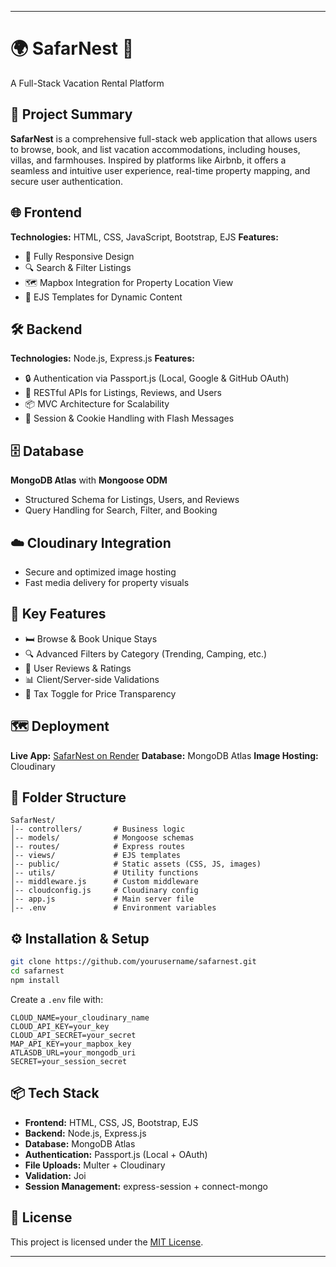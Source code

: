 
---

# 🌍 SafarNest 🏡

A Full-Stack Vacation Rental Platform

## 🚀 Project Summary

**SafarNest** is a comprehensive full-stack web application that allows users to browse, book, and list vacation accommodations, including houses, villas, and farmhouses. Inspired by platforms like Airbnb, it offers a seamless and intuitive user experience, real-time property mapping, and secure user authentication.

## 🌐 Frontend

**Technologies:** HTML, CSS, JavaScript, Bootstrap, EJS
**Features:**

* 📱 Fully Responsive Design
* 🔍 Search & Filter Listings
* 🗺️ Mapbox Integration for Property Location View
* 🎨 EJS Templates for Dynamic Content

## 🛠️ Backend

**Technologies:** Node.js, Express.js
**Features:**

* 🔒 Authentication via Passport.js (Local, Google & GitHub OAuth)
* 🧩 RESTful APIs for Listings, Reviews, and Users
* 📦 MVC Architecture for Scalability
* 🍪 Session & Cookie Handling with Flash Messages

## 🗄️ Database

**MongoDB Atlas** with **Mongoose ODM**

* Structured Schema for Listings, Users, and Reviews
* Query Handling for Search, Filter, and Booking

## ☁️ Cloudinary Integration

* Secure and optimized image hosting
* Fast media delivery for property visuals

## 🌟 Key Features

* 🛏 Browse & Book Unique Stays
* 🔍 Advanced Filters by Category (Trending, Camping, etc.)
* 📝 User Reviews & Ratings
* 📊 Client/Server-side Validations
* 🧾 Tax Toggle for Price Transparency

## 🗺 Deployment

**Live App:** [SafarNest on Render](https://safarnest-8im9.onrender.com)
**Database:** MongoDB Atlas
**Image Hosting:** Cloudinary

## 📂 Folder Structure

```
SafarNest/
│-- controllers/       # Business logic  
│-- models/            # Mongoose schemas  
│-- routes/            # Express routes  
│-- views/             # EJS templates  
│-- public/            # Static assets (CSS, JS, images)  
│-- utils/             # Utility functions  
│-- middleware.js      # Custom middleware  
│-- cloudconfig.js     # Cloudinary config  
│-- app.js             # Main server file  
│-- .env               # Environment variables  
```

## ⚙️ Installation & Setup

```bash
git clone https://github.com/yourusername/safarnest.git  
cd safarnest  
npm install  
```

Create a `.env` file with:

```env
CLOUD_NAME=your_cloudinary_name  
CLOUD_API_KEY=your_key  
CLOUD_API_SECRET=your_secret  
MAP_API_KEY=your_mapbox_key  
ATLASDB_URL=your_mongodb_uri  
SECRET=your_session_secret  
```

## 📦 Tech Stack

* **Frontend:** HTML, CSS, JS, Bootstrap, EJS
* **Backend:** Node.js, Express.js
* **Database:** MongoDB Atlas
* **Authentication:** Passport.js (Local + OAuth)
* **File Uploads:** Multer + Cloudinary
* **Validation:** Joi
* **Session Management:** express-session + connect-mongo

## 📜 License

This project is licensed under the [MIT License](LICENSE).

---


